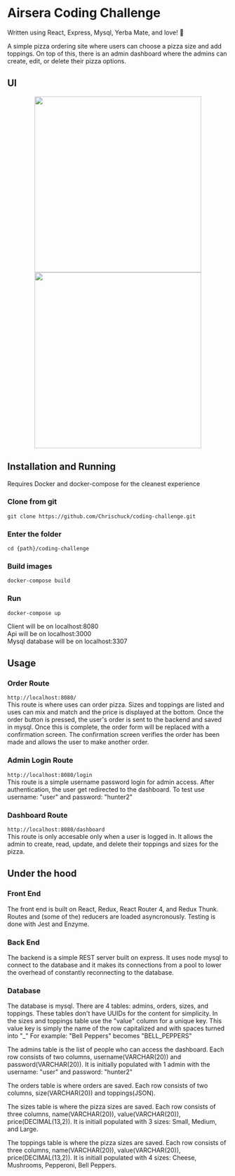 # Airsera Coding Challenge 

Written using React, Express, Mysql, Yerba Mate, and love! 🚿 

A simple pizza ordering site where users can choose a pizza size and add toppings. On top of this, there is an admin dashboard where the admins can create, edit, or delete their pizza options.


## UI
<p align="center">
  <img  src='https://github.com/Chrischuck/coding-challenge/blob/master/public/1.png' height='400' width='380'>
  <img src='https://github.com/Chrischuck/coding-challenge/blob/master/public/2.png' height='400' width='380'>
</p>

## Installation and Running
Requires Docker and docker-compose for the cleanest experience

### Clone from git  
`git clone https://github.com/Chrischuck/coding-challenge.git`

### Enter the folder  
`cd {path}/coding-challenge`

### Build images  
`docker-compose build`

### Run  
`docker-compose up`

Client will be on localhost:8080  
Api will be on localhost:3000  
Mysql database will be on localhost:3307  

## Usage

### Order Route  
`http://localhost:8080/`  
This route is where uses can order pizza. Sizes and toppings are listed and uses can mix and match and the price is displayed at the bottom. Once the order button is pressed, the user's order is sent to the backend and saved in mysql. Once this is complete, the order form will be replaced with a confirmation screen. The confirmation screen verifies the order has been made and allows the user to make another order.  

### Admin Login Route  
`http://localhost:8080/login`  
 This route is a simple username password login for admin access. After authentication, the user get redirected to the dashboard. To test use username: "user" and password: "hunter2"  

 ### Dashboard Route  
`http://localhost:8080/dashboard`  
 This route is only accesable only when a user is logged in. It allows the admin to create, read, update, and delete their toppings and sizes for the pizza.

## Under the hood

### Front End

The front end is built on React, Redux, React Router 4, and Redux Thunk. Routes and (some of the) reducers are loaded asyncronously. Testing is done with Jest and Enzyme. 

### Back End

The backend is a simple REST server built on express. It uses node mysql to connect to the database and it makes its connections from a pool to lower the overhead of constantly reconnecting to the database.  

### Database

The database is mysql. There are 4 tables: admins, orders, sizes, and toppings. These tables don't have UUIDs for the content for simplicity. In the sizes and toppings table use the "value" column for a unique key. This value key is simply the name of the row capitalized and with spaces turned into "_" For example: "Bell Peppers" becomes "BELL_PEPPERS"

The admins table is the list of people who can access the dashboard. Each row consists of two columns, username(VARCHAR(20)) and password(VARCHAR(20)). It is initially populated with 1 admin with the username: "user" and password: "hunter2"  

The orders table is where orders are saved. Each row consists of two columns, size(VARCHAR(20)) and toppings(JSON). 

The sizes table is where the pizza sizes are saved. Each row consists of three columns, name(VARCHAR(20)), value(VARCHAR(20)), price(DECIMAL(13,2)). It is initiall populated with 3 sizes: Small, Medium, and Large.  

The toppings table is where the pizza sizes are saved. Each row consists of three columns, name(VARCHAR(20)), value(VARCHAR(20)), price(DECIMAL(13,2)). It is initiall populated with 4 sizes: Cheese, Mushrooms, Pepperoni, Bell Peppers.  
